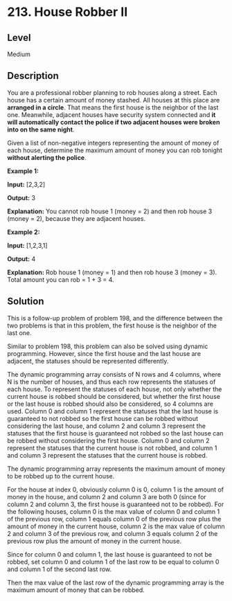 # 213. House Robber II
## Level
Medium

## Description
You are a professional robber planning to rob houses along a street. Each house has a certain amount of money stashed. All houses at this place are **arranged in a circle**. That means the first house is the neighbor of the last one. Meanwhile, adjacent houses have security system connected and **it will automatically contact the police if two adjacent houses were broken into on the same night**.

Given a list of non-negative integers representing the amount of money of each house, determine the maximum amount of money you can rob tonight **without alerting the police**.

**Example 1:**

**Input:** [2,3,2]

**Output:** 3

**Explanation:** You cannot rob house 1 (money = 2) and then rob house 3 (money = 2), because they are adjacent houses.

**Example 2:**

**Input:** [1,2,3,1]

**Output:** 4

**Explanation:** Rob house 1 (money = 1) and then rob house 3 (money = 3). Total amount you can rob = 1 + 3 = 4.

## Solution
This is a follow-up problem of problem 198, and the difference between the two problems is that in this problem, the first house is the neighbor of the last one.

Similar to problem 198, this problem can also be solved using dynamic programming. However, since the first house and the last house are adjacent, the statuses should be represented differently.

The dynamic programming array consists of N rows and 4 columns, where N is the number of houses, and thus each row represents the statuses of each house. To represent the statuses of each house, not only whether the current house is robbed should be considered, but whether the first house or the last house is robbed should also be considered, so 4 columns are used. Column 0 and column 1 represent the statuses that the last house is guaranteed to not robbed so the first house can be robbed without considering the last house, and column 2 and column 3 represent the statuses that the first house is guaranteed not robbed so the last house can be robbed without considering the first house. Column 0 and column 2 represent the statuses that the current house is not robbed, and column 1 and column 3 represent the statuses that the current house is robbed.

The dynamic programming array represents the maximum amount of money to be robbed up to the current house.

For the house at index 0, obviously column 0 is 0, column 1 is the amount of money in the house, and column 2 and column 3 are both 0 (since for column 2 and column 3, the first house is guaranteed not to be robbed). For the following houses, column 0 is the max value of column 0 and column 1 of the previous row, column 1 equals column 0 of the previous row plus the amount of money in the current house, column 2 is the max value of column 2 and column 3 of the previous row, and column 3 equals column 2 of the previous row plus the amount of money in the current house.

Since for column 0 and column 1, the last house is guaranteed to not be robbed, set column 0 and column 1 of the last row to be equal to column 0 and column 1 of the second last row.

Then the max value of the last row of the dynamic programming array is the maximum amount of money that can be robbed.